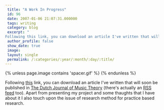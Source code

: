 ```yaml
---
 title: "A Work In Progress"
 id: 96
 date: 2007-01-06 21:07:31.000000
 tags: writing
 category: blog
 excerpt: "
Following this link, you can download an article I've written that will soon be published in The Dutch Journal of Music Theory (there's actually an RSS feed too). Apart from presenting my project and..."
 author_profile: false
 show_date: true
 image: 
 layout: single
 permalink: /:categories/:year/:month/:day/:title/
---
```

{% unless page.image contains 'spacer.gif' %}
{% endunless %}


Following <a href="http://www.henrikfrisk.com/index.jsp?id=docs&field=id&query=15">this</a> link, you can download an article I've written that will soon be published in <a href="http://www.djmt.nl/">The Dutch Journal of Music Theory</a> (there's actually an <a href="feed://www.djmt.nl/d/djmt/djmt.rss">RSS feed</a> too). Apart from presenting my project and some thaughts that I have about it I also touch upon the issue of research method for practice based research.
